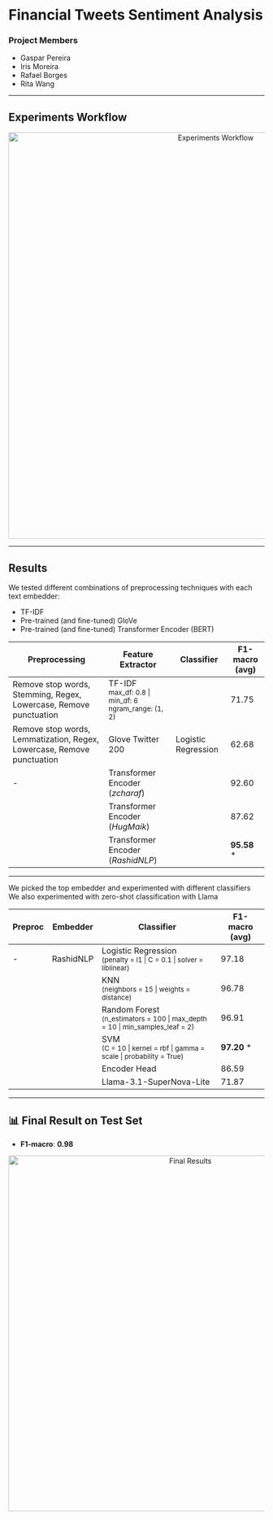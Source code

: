 # Financial Tweets Sentiment Analysis

### Project Members
- Gaspar Pereira  
- Iris Moreira  
- Rafael Borges  
- Rita Wang  

---

## Experiments Workflow

<p align="center">
  <img width="800" alt="Experiments Workflow" src="https://github.com/user-attachments/assets/82f28c37-1cbf-4c4c-9fb8-05774878c9c5" />
</p>

---

## Results

We tested different combinations of preprocessing techniques with each text embedder: 
- TF-IDF
- Pre-trained (and fine-tuned) GloVe
- Pre-trained (and fine-tuned) Transformer Encoder (BERT) 
  

| Preprocessing                                                                 | Feature Extractor                                                                 | Classifier          | F1-macro (avg) |
|------------------------------------------------------------------------------|----------------------------------------------------------------------------------|---------------------|----------------|
| Remove stop words, Stemming, Regex, Lowercase, Remove punctuation           | TF-IDF <br><sub>max_df: 0.8 \| min_df: 6 <br> ngram_range: (1, 2)</sub>         |                     | 71.75          |
| Remove stop words, Lemmatization, Regex, Lowercase, Remove punctuation      | Glove Twitter 200                                                                | Logistic Regression | 62.68          |
| -                                                                            | Transformer Encoder <br>(*zcharaf*)                                                              |                     | 92.60          |
|                                                                              | Transformer Encoder (*HugMaik*)                                                              |                     | 87.62          |
|                                                                              | Transformer Encoder (*RashidNLP*)                                                            |                     | **95.58** *     |


---

We picked the top embedder and experimented with different classifiers <br>
We also experimented with zero-shot classification with Llama

| Preproc | Embedder   | Classifier        | F1-macro (avg) |
|---------|------------|-------------------|----------------|
| -       | RashidNLP  | Logistic Regression <br><sub>(penalty = l1 \| C = 0.1 \| solver = liblinear)</sub>         | 97.18          |
|         |            | KNN <br><sub>(neighbors = 15 \| weights = distance)</sub>                                   | 96.78          |
|         |            | Random Forest <br><sub>(n_estimators = 100 \| max_depth = 10 \| min_samples_leaf = 2)</sub> | 96.91          |
|         |            | SVM <br><sub>(C = 10 \| kernel = rbf \| gamma = scale \| probability = True)</sub>          | **97.20** *    |
|         |            | Encoder Head                                                                                 | 86.59          |
|         |            | Llama-3.1-SuperNova-Lite                                                                      | 71.87          |


---

## 📊 Final Result on Test Set

- **F1-macro**: **0.98**

<p align="center">
  <img width="700" alt="Final Results" src="https://github.com/user-attachments/assets/dd3dc757-b54f-420a-82cf-d1995eca3ea7" />
</p>
